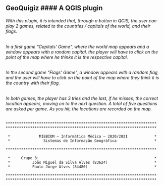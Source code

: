 
## GeoQuigiz #### A QGIS plugin

###### With this plugin, it is intended that, through a button in QGIS, the user can play 2 games, related to the countries / capitals of the world, and their flags.

###### In a first game "Capitals' Game", where the world map appears and a window appears with a random capital, the player will have to click on the point of the map where he thinks it is the respective capital.

###### In the second game "Flags' Game", a window appears with a random flag, and the user will have to click on the point of the map where they think it is the country with their flag. 

###### In both games, the player has 3 tries and the last, if he misses, the correct location appears, moving on to the next question. A total of five questions are asked per game. As you hit, the locations are recorded on the map.

```                                 
********************************************************************
********************************************************************
                                                                
 *             MIEBIOM – Informática Médica – 2020/2021            *
 *               Sistemas de Informação Geográfica                 *
 
********************************************************************
 
 *     Grupo 3:                                                    *
 *          João Miguel da Silva Alves (83624)                     *
 *          Paulo Jorge Alves (84480)                              *
 
********************************************************************
********************************************************************
``` 

